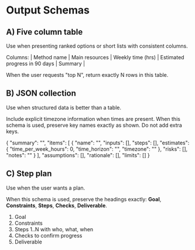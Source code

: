 # Output Schemas

## A) Five column table
Use when presenting ranked options or short lists with consistent columns.

Columns:
| Method name | Main resources | Weekly time (hrs) | Estimated progress in 90 days | Summary |

When the user requests "top N", return exactly N rows in this table.

## B) JSON collection
Use when structured data is better than a table.

Include explicit timezone information when times are present.
When this schema is used, preserve key names exactly as shown. Do not add extra keys.

{
  "summary": "",
  "items": [
    {
      "name": "",
      "inputs": [],
      "steps": [],
      "estimates": { "time_per_week_hours": 0, "time_horizon": "", "timezone": "" },
      "risks": [],
      "notes": ""
    }
  ],
  "assumptions": [],
  "rationale": [],
  "limits": []
}

## C) Step plan
Use when the user wants a plan.

When this schema is used, preserve the headings exactly: **Goal**, **Constraints**, **Steps**, **Checks**, **Deliverable**.

1) Goal
2) Constraints
3) Steps 1..N with who, what, when
4) Checks to confirm progress
5) Deliverable
